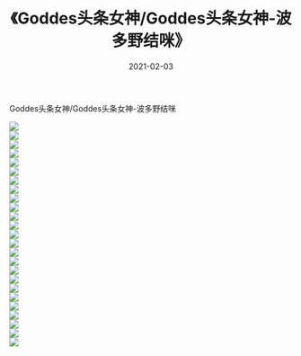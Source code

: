 ﻿---
layout: post
title:  《Goddes头条女神/Goddes头条女神-波多野结咪》
date:   2021-02-03
img: http://pic.660000.xyz/1:/网络美图/2021/Goddes头条女神/Goddes头条女神-波多野结咪/000.jpg
categories: [美女, 清纯, 唯美]
---

Goddes头条女神/Goddes头条女神-波多野结咪

 ![](http://pic.660000.xyz/1:/网络美图/2021/Goddes头条女神/Goddes头条女神-波多野结咪/001.jpg) <br>![](http://pic.660000.xyz/1:/网络美图/2021/Goddes头条女神/Goddes头条女神-波多野结咪/002.jpg) <br>![](http://pic.660000.xyz/1:/网络美图/2021/Goddes头条女神/Goddes头条女神-波多野结咪/003.jpg) <br>![](http://pic.660000.xyz/1:/网络美图/2021/Goddes头条女神/Goddes头条女神-波多野结咪/004.jpg) <br>![](http://pic.660000.xyz/1:/网络美图/2021/Goddes头条女神/Goddes头条女神-波多野结咪/005.jpg) <br>![](http://pic.660000.xyz/1:/网络美图/2021/Goddes头条女神/Goddes头条女神-波多野结咪/006.jpg) <br>![](http://pic.660000.xyz/1:/网络美图/2021/Goddes头条女神/Goddes头条女神-波多野结咪/007.jpg) <br>![](http://pic.660000.xyz/1:/网络美图/2021/Goddes头条女神/Goddes头条女神-波多野结咪/008.jpg) <br>![](http://pic.660000.xyz/1:/网络美图/2021/Goddes头条女神/Goddes头条女神-波多野结咪/009.jpg) <br>![](http://pic.660000.xyz/1:/网络美图/2021/Goddes头条女神/Goddes头条女神-波多野结咪/010.jpg) <br>![](http://pic.660000.xyz/1:/网络美图/2021/Goddes头条女神/Goddes头条女神-波多野结咪/011.jpg) <br>![](http://pic.660000.xyz/1:/网络美图/2021/Goddes头条女神/Goddes头条女神-波多野结咪/012.jpg) <br>![](http://pic.660000.xyz/1:/网络美图/2021/Goddes头条女神/Goddes头条女神-波多野结咪/013.jpg) <br>![](http://pic.660000.xyz/1:/网络美图/2021/Goddes头条女神/Goddes头条女神-波多野结咪/014.jpg) <br>![](http://pic.660000.xyz/1:/网络美图/2021/Goddes头条女神/Goddes头条女神-波多野结咪/015.jpg) <br>![](http://pic.660000.xyz/1:/网络美图/2021/Goddes头条女神/Goddes头条女神-波多野结咪/016.jpg) <br>![](http://pic.660000.xyz/1:/网络美图/2021/Goddes头条女神/Goddes头条女神-波多野结咪/017.jpg) <br>![](http://pic.660000.xyz/1:/网络美图/2021/Goddes头条女神/Goddes头条女神-波多野结咪/018.jpg) <br>![](http://pic.660000.xyz/1:/网络美图/2021/Goddes头条女神/Goddes头条女神-波多野结咪/019.jpg) <br>![](http://pic.660000.xyz/1:/网络美图/2021/Goddes头条女神/Goddes头条女神-波多野结咪/020.jpg) <br>![](http://pic.660000.xyz/1:/网络美图/2021/Goddes头条女神/Goddes头条女神-波多野结咪/021.jpg) <br>![](http://pic.660000.xyz/1:/网络美图/2021/Goddes头条女神/Goddes头条女神-波多野结咪/022.jpg) <br>![](http://pic.660000.xyz/1:/网络美图/2021/Goddes头条女神/Goddes头条女神-波多野结咪/023.jpg) <br>![](http://pic.660000.xyz/1:/网络美图/2021/Goddes头条女神/Goddes头条女神-波多野结咪/024.jpg) <br>![](http://pic.660000.xyz/1:/网络美图/2021/Goddes头条女神/Goddes头条女神-波多野结咪/025.jpg) <br>